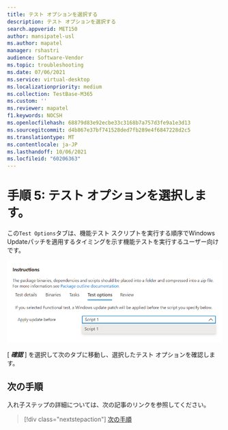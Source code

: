 ```yaml
---
title: テスト オプションを選択する
description: テスト オプションを選択する
search.appverid: MET150
author: mansipatel-usl
ms.author: mapatel
manager: rshastri
audience: Software-Vendor
ms.topic: troubleshooting
ms.date: 07/06/2021
ms.service: virtual-desktop
ms.localizationpriority: medium
ms.collection: TestBase-M365
ms.custom: ''
ms.reviewer: mapatel
f1.keywords: NOCSH
ms.openlocfilehash: 68879d83e92ecbe33c3168b7a757d3fe9a1e3d13
ms.sourcegitcommit: d4b867e37bf741528ded7fb289e4f6847228d2c5
ms.translationtype: MT
ms.contentlocale: ja-JP
ms.lasthandoff: 10/06/2021
ms.locfileid: "60206363"
---
```

# <a name="step-5-choose-your-test-options"></a>手順 5: テスト オプションを選択します。 

この```Test Options```タブは、機能テスト スクリプトを実行する順序でWindows Updateパッチを適用するタイミングを示す機能テストを実行するユーザー向けです。

![テスト オプションの画像。 既定または機能テスト。](Media/testoptions.png)

[ _**確認**_ ] を選択して次のタブに移動し、選択したテスト オプションを確認します。

## <a name="next-steps"></a>次の手順

入れ子ステップの詳細については、次の記事のリンクを参照してください。
> [!div class="nextstepaction"]
> [次の手順](review.md)
